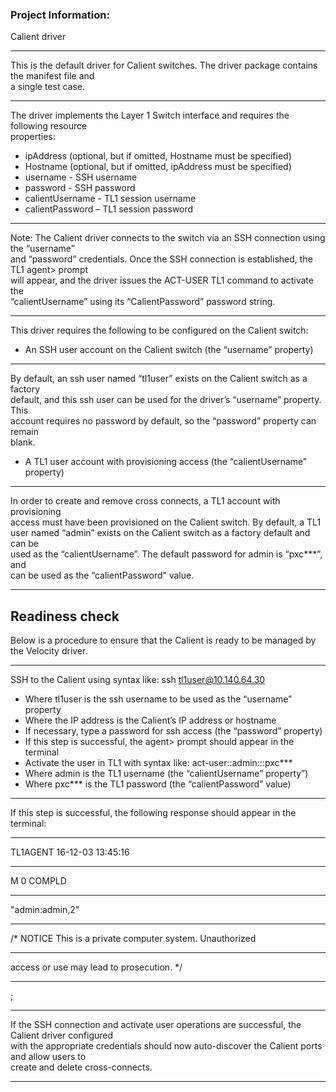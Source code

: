 ### Project Information:
Calient driver  
  
___
This is the default driver for Calient switches. The driver package contains the manifest file and  
a single test case.  
  
___
The driver implements the Layer 1 Switch interface and requires the following resource  
properties:  
* ipAddress (optional, but if omitted, Hostname must be specified)  
* Hostname (optional, but if omitted, ipAddress must be specified)  
* username - SSH username  
* password - SSH password  
* calientUsername - TL1 session username  
* calientPassword – TL1 session password  
  
___
Note: The Calient driver connects to the switch via an SSH connection using the “username”  
and “password” credentials. Once the SSH connection is established, the TL1 agent> prompt  
will appear, and the driver issues the ACT-USER TL1 command to activate the  
“calientUsername” using its “CalientPassword” password string.  
  
___
This driver requires the following to be configured on the Calient switch:  
* An SSH user account on the Calient switch (the “username” property)  
  
___
By default, an ssh user named “tl1user” exists on the Calient switch as a factory  
default, and this ssh user can be used for the driver’s “username” property. This  
account requires no password by default, so the “password” property can remain  
blank.  
* A TL1 user account with provisioning access (the “calientUsername” property)  
  
___
In order to create and remove cross connects, a TL1 account with provisioning  
access must have been provisioned on the Calient switch. By default, a TL1  
user named “admin” exists on the Calient switch as a factory default and can be  
used as the “calientUsername”. The default password for admin is “pxc***”, and  
can be used as the “calientPassword” value.  
  
___
## Readiness check  
Below is a procedure to ensure that the Calient is ready to be managed by the Velocity driver.  
  
___
SSH to the Calient using syntax like: ssh tl1user@10.140.64.30  
* Where tl1user is the ssh username to be used as the “username” property  
* Where the IP address is the Calient’s IP address or hostname  
* If necessary, type a password for ssh access (the “password” property)  
* If this step is successful, the agent> prompt should appear in the terminal  
* Activate the user in TL1 with syntax like: act-user::admin:::pxc***  
* Where admin is the TL1 username (the “calientUsername” property”)  
* Where pxc*** is the TL1 password (the “calientPassword” value)  
  
___
If this step is successful, the following response should appear in the terminal:  
  
___
 TL1AGENT 16-12-03 13:45:16  
  
___
M 0 COMPLD  
  
___
 "admin:admin,2"  
  
___
 /* NOTICE This is a private computer system. Unauthorized  
  
___
access or use may lead to prosecution. */  
  
___
;  
  
___
If the SSH connection and activate user operations are successful, the Calient driver configured  
with the appropriate credentials should now auto-discover the Calient ports and allow users to  
create and delete cross-connects.  
  
___

